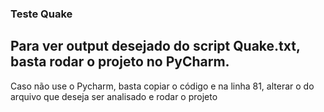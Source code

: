 ### Teste Quake

## Para ver output desejado do script Quake.txt, basta rodar o projeto no PyCharm.
Caso não use o Pycharm, basta copiar o código e na linha 81, alterar o do arquivo que deseja ser analisado e rodar o projeto
